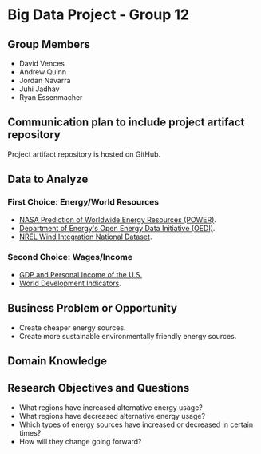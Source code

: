 # Big Data Project - Group 12

## Group Members
- David Vences
- Andrew Quinn
- Jordan Navarra
- Juhi Jadhav
- Ryan Essenmacher

## Communication plan to include project artifact repository
Project artifact repository is hosted on GitHub.

## Data to Analyze
### First Choice: Energy/World Resources
- [NASA Prediction of Worldwide Energy Resources (POWER)](https://registry.opendata.aws/nasa-power/).
- [Department of Energy's Open Energy Data Initiative (OEDI)](https://registry.opendata.aws/oedi-data-lake/).
- [NREL Wind Integration National Dataset](https://registry.opendata.aws/nrel-pds-wtk/).

### Second Choice: Wages/Income
- [GDP and Personal Income of the U.S.](https://www.google.com/publicdata/explore?ds=r2gb7qq0m55r_&ctype=l&met_y=compensation_of_employees#!ctype=l&strail=false&bcs=d&nselm=h&met_y=compensation_of_employees&scale_y=lin&ind_y=false&rdim=country&idim=country:US&ifdim=country&tstart=860558400000&tend=1397016000000&hl=en_US&dl=en_US&ind=false)
- [World Development Indicators](https://www.google.com/publicdata/explore?ds=d5bncppjof8f9_&ctype=l&met_y=sl_mnf_wage_fm).

## Business Problem or Opportunity
- Create cheaper energy sources.
- Create more sustainable environmentally friendly energy sources.

## Domain Knowledge


## Research Objectives and Questions
- What regions have increased alternative energy usage?
- What regions have decreased alternative energy usage? 
- Which types of energy sources have increased or decreased in certain times?
- How will they change going forward?
